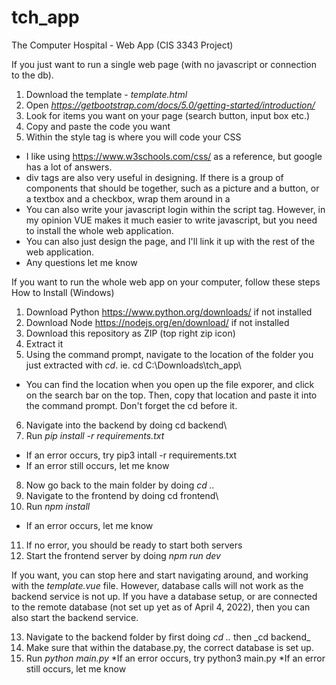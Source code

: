 # tch_app
The Computer Hospital - Web App (CIS 3343 Project)

If you just want to run a single web page (with no javascript or connection to the db).
1. Download the template - _template.html_
2. Open _https://getbootstrap.com/docs/5.0/getting-started/introduction/_
3. Look for items you want on your page (search button, input box etc.)
4. Copy and paste the code you want
5. Within the style tag is where you will code your CSS
  * I like using https://www.w3schools.com/css/ as a reference, but google has a lot of answers.
  * div tags are also very useful in designing. If there is a group of components that should be together, such as a picture and a button, or a textbox     and a checkbox, wrap them around in a <div>
  * You can also write your javascript login within the script tag. However, in my opinion VUE makes it much easier to write javascript, but you need to install the whole web application.
  * You can also just design the page, and I'll link it up with the rest of the web application.
  * Any questions let me know

If you want to run the whole web app on your computer, follow these steps
How to Install (Windows)
1. Download Python https://www.python.org/downloads/ if not installed
2. Download Node https://nodejs.org/en/download/ if not installed
3. Download this repository as ZIP (top right zip icon)
4. Extract it
5. Using the command prompt, navigate to the location of the folder you just extracted with _cd_. ie. cd C:\Downloads\tch_app\
  * You can find the location when you open up the file exporer, and click on the search bar on the top. Then, copy that location and paste it into the command prompt. Don't forget the cd before it.
6. Navigate into the backend by doing cd backend\
7. Run _pip install -r requirements.txt_
  * If an error occurs, try pip3 intall -r requirements.txt
  * If an error still occurs, let me know
8. Now go back to the main folder by doing _cd .._
9. Navigate to the frontend by doing cd frontend\
10. Run _npm install_
  * If an error occurs, let me know
11. If no error, you should be ready to start both servers
12. Start the frontend server by doing _npm run dev_

If you want, you can stop here and start navigating around, and working with the _template.vue_ file. However, database calls will not work as the backend service is not up.
If you have a database setup, or are connected to the remote database (not set up yet as of April 4, 2022), then you can also start the backend service.

13. Navigate to the backend folder by first doing _cd .._ then _cd backend\_
14. Make sure that within the database.py, the correct database is set up.
15. Run _python main.py_
  *If an error occurs, try python3 main.py
  *If an error still occurs, let me know
